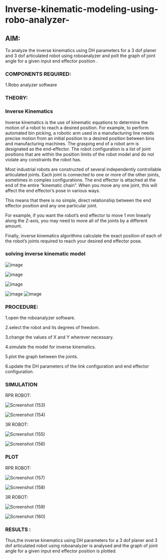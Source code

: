 # Inverse-kinematic-modeling-using-robo-analyzer-

 
## AIM: 
To analyze the inverse kinematics using DH parameters for a 3 dof planer and 3 dof articulated robot using roboanalyzer and polt the graph of joint angle for a given  input end effector position .


### COMPONENTS REQUIRED:
1.Robo analyzer software  


### THEORY: 
  
### Inverse Kinematics
 

Inverse kinematics is the use of kinematic equations to determine the motion of a robot to reach a desired position. For example, to perform automated bin picking, a robotic arm used in a manufacturing line needs precise motion from an initial position to a desired position between bins and manufacturing machines. The grasping end of a robot arm is designated as the end-effector. The robot configuration is a list of joint positions that are within the position limits of the robot model and do not violate any constraints the robot has.

 Most industrial robots are constructed of several independently controllable articulated joints. Each joint is connected to one or more of the other joints, sometimes in complex configurations. The end effector is attached at the end of the entire “kinematic chain”. When you move any one joint, this will affect the end effector’s pose in various ways.

This means that there is no simple, direct relationship between the end effector position and any one particular joint.

For example, if you want the robot’s end effector to move 1 mm linearly along the Z-axis, you may need to move all of the joints by a different amount.

Finally, inverse kinematics algorithms calculate the exact position of each of the robot’s joints required to reach your desired end effector pose.

### solving inverse kinematic model 
![image](https://user-images.githubusercontent.com/36288975/170622829-3fe97ef7-8ef1-44af-afae-b0954871aa0c.png)


![image](https://user-images.githubusercontent.com/36288975/170622902-f48fd9c7-f2ec-4fd5-904b-ea51be8298c3.png)

![image](https://user-images.githubusercontent.com/36288975/170622934-a3fd7f77-7eb2-4408-b66d-d6e3adbd1f99.png)

![image](https://user-images.githubusercontent.com/36288975/170622982-9c4d8b23-1563-4e17-9616-87bcc4f4501d.png)
![image](https://user-images.githubusercontent.com/36288975/170623020-f27efc12-bb58-4f62-840d-af544ac6689e.png)

### PROCEDURE:
1.open the roboanalyzer software.

2.select the robot and its degrees of freedom.

3.change the values of X and Y wherever necessary.

4.simulate the model for inverse kinematics.

5.plot the graph between the joints.

6.update the DH parameters of the link configuration and end effector configuration.

### SIMULATION 

RPR ROBOT:

 ![Screenshot (153)](https://github.com/VelasiriSreeja/Inverse-kinematic-modeling-using-robo-analyzer-/assets/118344328/8fe749b6-ff1c-4637-a153-32d1410bd8a9)
 
 ![Screenshot (154)](https://github.com/VelasiriSreeja/Inverse-kinematic-modeling-using-robo-analyzer-/assets/118344328/fe51badd-05ad-459a-bd69-7f2102a3786a)
 
 3R ROBOT:
 
 ![Screenshot (155)](https://github.com/VelasiriSreeja/Inverse-kinematic-modeling-using-robo-analyzer-/assets/118344328/5ee15d08-85ff-4429-af1e-d9e61b1ff287)
 
 ![Screenshot (156)](https://github.com/VelasiriSreeja/Inverse-kinematic-modeling-using-robo-analyzer-/assets/118344328/1b22e4ca-df0b-4c98-bbba-44cc7fd6bf92)

 ### PLOT 
 
 RPR ROBOT:
 
 ![Screenshot (157)](https://github.com/VelasiriSreeja/Inverse-kinematic-modeling-using-robo-analyzer-/assets/118344328/0eff7b5f-01f6-4da0-b049-5df04f966c2c)

 ![Screenshot (158)](https://github.com/VelasiriSreeja/Inverse-kinematic-modeling-using-robo-analyzer-/assets/118344328/e57b2942-e360-429b-bfda-02365fe1285a)
 
 3R ROBOT:
 
 ![Screenshot (159)](https://github.com/VelasiriSreeja/Inverse-kinematic-modeling-using-robo-analyzer-/assets/118344328/724b7b13-4fdd-49f2-8089-815fdd9e449c)

 ![Screenshot (160)](https://github.com/VelasiriSreeja/Inverse-kinematic-modeling-using-robo-analyzer-/assets/118344328/b36da026-5c41-4288-8cb8-7fcd92142c99)

### RESULTS :  

Thus,the inverse kinematics using DH parameters for a 3 dof planer and 3 dof articulated robot using roboanalyzer is analysed and the graph of joint angle for a given input end effector position is plotted.
